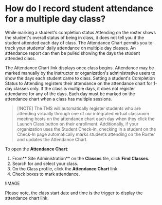 ﻿# How do I record student attendance for a multiple day class?

While marking a student's completion status Attending on the roster shows the student's overall status of being in class, it does not tell you if the student attended each day of class. The Attendance Chart permits you to track your students' daily attendance on multiple day classes. An attendance report can then be pulled showing the days the student attended class.

The Attendance Chart link displays once class begins. Attendance may be marked manually by the instructor or organization's administrative users to show the days each student came to class. Setting a student's Completion Status to Attending registers their attendance on the attendance chart for 1-day classes only. If the class is multiple days, it does not register attendance for any of the days. Each day must be marked on the attendance chart when a class has multiple sessions.

>[!NOTE] The TMS will automatically register students who are attending virtually through one of our integrated virtual classroom meeting hosts on the attendance chart each day when they click the Launch Class button on their enrollment. Additionally, if your organization uses the Student Check-in, checking in a student on the Check-In page automatically marks students attending on the Roster and updates the Attendance Chart. 

To open the **Attendance Chart**:
1. From** Site Administration** on the **Classes** tile, click **Find Classes**. 
1. Search for and select your class. 
1. On the Class profile, click the **Attendance Chart** link. 
1. Check boxes to mark attendance.

!IMAGE[](https://github.com/LearnOnDemandSystems/docs/blob/doc-library/help-center/images/attendance-chart.png)

Please note, the class start date and time is the trigger to display the attendance chart link.
